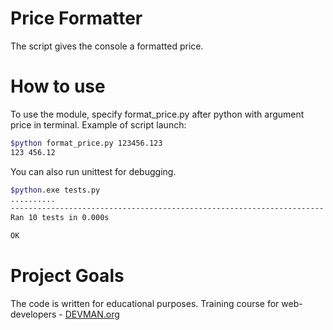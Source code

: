 # Price Formatter

The script gives the console a formatted price.

# How to use

To use the module, specify format_price.py after python with argument price in terminal.
Example of script launch:

```Bash
$python format_price.py 123456.123
123 456.12
```

You can also run unittest for debugging.

```Bash
$python.exe tests.py
..........
----------------------------------------------------------------------
Ran 10 tests in 0.000s

OK
```

# Project Goals

The code is written for educational purposes. Training course for web-developers - [DEVMAN.org](https://devman.org)
